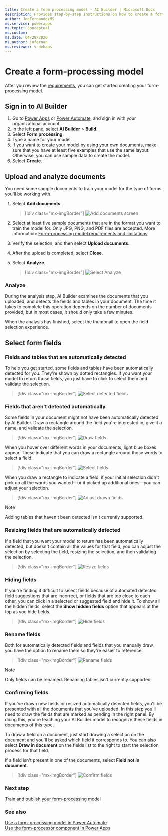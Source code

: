 ```yaml
---
title: Create a form processing model - AI Builder | Microsoft Docs
description: Provides step-by-step instructions on how to create a form processing model in AI Builder.
author: JoeFernandezMS
ms.service: powerapps
ms.topic: conceptual
ms.custom: 
ms.date: 04/28/2020
ms.author: jofernan
ms.reviewer: v-dehaas
---
```


# Create a form-processing model

After you review the [requirements](form-processing-model-requirements.md), you can get started creating your form-processing model.

## Sign in to AI Builder

1. Go to [Power Apps](https://make.powerapps.com/) or [Power Automate](https://flow.microsoft.com/signin), and sign in with your organizational account.
1. In the left pane, select **AI Builder** > **Build**.
1. Select **Form processing**.
1. Type a name for your model.
1. If you want to create your model by using your own documents, make sure that you have at least five examples that use the same layout. Otherwise, you can use sample data to create the model.
1. Select **Create**.

## Upload and analyze documents

You need some sample documents to train your model for the type of forms you'll be working with.

1. Select **Add documents**.
 
   > [!div class="mx-imgBorder"]
   > ![Add documents screen](media/form-add-documents.png "Add documents screen")

1. Select at least five sample documents that are in the format you want to train the model for. Only JPG, PNG, and PDF files are accepted. More information: [Form-processing model requirements and limitations](form-processing-model-requirements.md)<!--note from editor: You generally want to avoid "more info"-type links in a procedure so as not to sidetrack the reader.-->
1. Verify the selection, and then select **Upload documents**.
1. After the upload is completed, select **Close**.
1. Select **Analyze**.

   > [!div class="mx-imgBorder"]
   > ![Select Analyze](media/form-analyze.png "Select Analyze")

### Analyze

During the analysis step, AI Builder examines the documents that you uploaded, and detects the fields and tables in your document. The time it takes to complete this operation depends on the number of documents provided, but in most cases, it should only take a few minutes.

When the analysis has finished, select the thumbnail to open the field selection experience.

## Select form fields

### Fields and tables that are automatically detected

To help you get started, some fields and tables have been automatically detected for you. They're shown by dotted rectangles. If you want your model to return those fields, you just have to click to select them and validate the selection.

   > [!div class="mx-imgBorder"]
   > ![Select detected fields](media/form-processing-detected-fields.gif "Select detected fields")

### Fields that aren't detected automatically

Some fields in your document might not have been automatically detected by AI Builder. Draw a rectangle around the field you're interested in, give it a name, and validate the selection. 

   > [!div class="mx-imgBorder"]
   > ![Draw fields](media/form-processing-undetected-fields.gif "Draw fields")

When you hover over different words in your documents, light blue boxes appear. These indicate<!--Edit assumes you do mean the boxes here.--> that you can draw a rectangle around those words to select a field.

   > [!div class="mx-imgBorder"]
   > ![Select fields](media/form-select-fields.png "Select fields")

When you draw a rectangle to indicate a field, if your initial selection didn't pick up all the words you wanted&mdash;or it picked up additional ones&mdash;you can adjust your selection.

   > [!div class="mx-imgBorder"]
   > ![Adjust drawn fields](media/form-processing-undetected-fields-2.gif "Adjust drawn fields")

> [!NOTE] 
> Adding tables that haven't been detected isn't currently supported.

### Resizing fields that are automatically detected

If a field that you want your model to return has been automatically detected, but doesn't contain all the values for that field, you can adjust the selection by selecting the field, resizing the selection, and then validating the selection.

   > [!div class="mx-imgBorder"]
   > ![Resize fields](media/form-processing-resize-selection.gif "Resize fields")

### Hiding fields

If you're finding it difficult to select fields because of automated detected field suggestions that are incorrect, or fields that are too close to each other, you can click in<!--Via Writing Style Guide. If this doesn't work, it can be simply "click" (just not "click on"). --> a selected or suggested field and hide it. To show all the hidden fields, select the **Show hidden fields** option that appears at the top as you hide fields. 

   > [!div class="mx-imgBorder"]
   > ![Hide fields](media/form-processing-hide-fields.gif "Hide fields")

### Rename fields

Both for automatically detected fields and fields that you manually draw, you have the option to rename them so they're easier to reference.

   > [!div class="mx-imgBorder"]
   > ![Rename fields](media/form-processing-rename.gif "Rename fields")

> [!NOTE] 
> Only fields can be renamed. Renaming tables isn't currently supported.

### Confirming fields

If you've drawn new fields or resized automatically detected fields, you'll be presented with all the documents that you've uploaded. In this step you'll need to draw the fields that are marked as pending in the right panel. By doing this, you're teaching your AI Builder model to recognize these fields in documents of this type.

To draw a field on a document, just start drawing a selection on the document and you'll be asked which field it corresponds to. You can also select **Draw in document** on the fields list to the right to start the selection process for that field.

If a field isn't present in one of the documents, select **Field not in document**. 

   > [!div class="mx-imgBorder"]
   > ![Confirm fields](media/form-processing-confirm-fields.gif "Confirm fields")

### Next step

[Train and publish your form-processing model](form-processing-train.md)

### See also

[Use a form-processing model in Power Automate](form-processing-model-in-flow.md)  
[Use the form-processor component in Power Apps](form-processor-component-in-powerapps.md)

